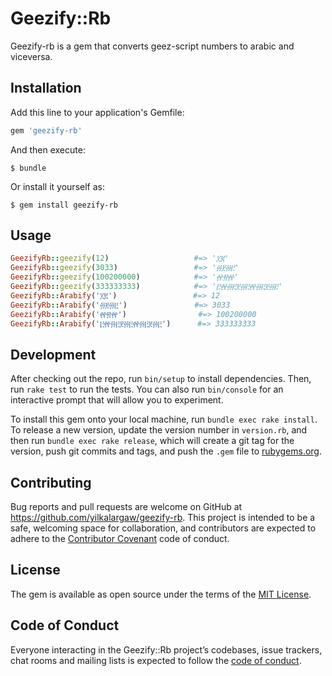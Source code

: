 # Geezify::Rb

Geezify-rb is a gem that converts geez-script numbers to arabic and viceversa.

## Installation

Add this line to your application's Gemfile:

```ruby
gem 'geezify-rb'
```

And then execute:

    $ bundle

Or install it yourself as:

    $ gem install geezify-rb

## Usage

```ruby
GeezifyRb::geezify(12)                   #=> '፲፪'
GeezifyRb::geezify(3033)                 #=> '፴፻፴፫'
GeezifyRb::geezify(100200000)            #=> '፼፳፼'
GeezifyRb::geezify(333333333)            #=> '፫፼፴፫፻፴፫፼፴፫፻፴፫'
GeezifyRb::Arabify('፲፪')                 #=> 12
GeezifyRb::Arabify('፴፻፴፫')               #=> 3033
GeezifyRb::Arabify('፼፳፼')                #=> 100200000
GeezifyRb::Arabify('፫፼፴፫፻፴፫፼፴፫፻፴፫')      #=> 333333333

```

## Development

After checking out the repo, run `bin/setup` to install dependencies. Then, run `rake test` to run the tests. You can also run `bin/console` for an interactive prompt that will allow you to experiment.

To install this gem onto your local machine, run `bundle exec rake install`. To release a new version, update the version number in `version.rb`, and then run `bundle exec rake release`, which will create a git tag for the version, push git commits and tags, and push the `.gem` file to [rubygems.org](https://rubygems.org).

## Contributing

Bug reports and pull requests are welcome on GitHub at https://github.com/yilkalargaw/geezify-rb. This project is intended to be a safe, welcoming space for collaboration, and contributors are expected to adhere to the [Contributor Covenant](http://contributor-covenant.org) code of conduct.

## License

The gem is available as open source under the terms of the [MIT License](https://opensource.org/licenses/MIT).

## Code of Conduct

Everyone interacting in the Geezify::Rb project’s codebases, issue trackers, chat rooms and mailing lists is expected to follow the [code of conduct](https://github.com/yilkalargaw/geezify-rb/blob/master/CODE_OF_CONDUCT.md).

